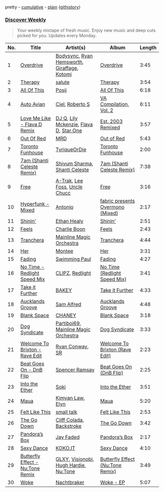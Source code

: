 pretty - [cumulative](/playlists/cumulative/Discover%20Weekly.md) - [plain](/playlists/plain/37i9dQZEVXcERLiUqU2pJX) ([githistory](https://github.githistory.xyz/vitokorn/spotify-playlist-archive/blob/master/playlists/plain/37i9dQZEVXcERLiUqU2pJX))

### [Discover Weekly](https://open.spotify.com/playlist/37i9dQZEVXcERLiUqU2pJX)

> Your weekly mixtape of fresh music. Enjoy new music and deep cuts picked for you. Updates every Monday.

| No. | Title | Artist(s) | Album | Length |
|---|---|---|---|---|
| 1 | [Overdrive](https://open.spotify.com/track/6rAfwGCrimuMUCnfd3Bgix) | [Bodysync](https://open.spotify.com/artist/34KMxwDAHIvM7Kwt1PcClb), [Ryan Hemsworth](https://open.spotify.com/artist/2CgysNw5B7rFNRtRjQbPZ9), [Giraffage](https://open.spotify.com/artist/4kubsO16bEfCADaVUyoYb6), [Kotomi](https://open.spotify.com/artist/2DkkZhwyZWHflCcjGEA6Nu) | [Overdrive](https://open.spotify.com/album/44gUYGWjjsPSQVTkSnH3tn) | 3:45 |
| 2 | [Therapy](https://open.spotify.com/track/2ZT87sTizofihiECifOJnm) | [salute](https://open.spotify.com/artist/1np8xozf7ATJZDi9JX8Dx5) | [Therapy](https://open.spotify.com/album/1BbRfh4nD8NgGqGw1aGdd0) | 3:54 |
| 3 | [All Of This](https://open.spotify.com/track/5081rjdnNA1APnghNrrwku) | [Posij](https://open.spotify.com/artist/7nmucrDZXxIQNGLwCqPQpO) | [All Of This](https://open.spotify.com/album/2OCF9t89MqZd5b2MUy5EqM) | 6:18 |
| 4 | [Auto Avian](https://open.spotify.com/track/0mAZ15dueRxyWFytHAyk1e) | [Ciel](https://open.spotify.com/artist/1Rv2Pete1cFEKlDYk0hjWl), [Roberto S](https://open.spotify.com/artist/3hrTBUGNM9v46TRAU1RQOl) | [VA Compilation, Vol. 2](https://open.spotify.com/album/7AcWr6yt8F1yRmtafE5XCV) | 6:11 |
| 5 | [Love Me Like - Flava D Remix](https://open.spotify.com/track/1Dl8nlRHwF0gwoZqCBHSf3) | [DJ Q](https://open.spotify.com/artist/7dDPt2xIGymSDddx80OfF1), [Lily Mckenzie](https://open.spotify.com/artist/6LsSHppZVgx7eks7hAkTPN), [Flava D](https://open.spotify.com/artist/682SntJ7VKoFfssPfDAmDZ), [Star.One](https://open.spotify.com/artist/11HK31aj8j8QJ3ZnSlqox4) | [Est. 2003 Remixed](https://open.spotify.com/album/0efP0XrVbf4ibtV2mPyp7s) | 3:57 |
| 6 | [Out Of Red](https://open.spotify.com/track/6qOFhRH9y73Cpk8sGeLetL) | [MRD](https://open.spotify.com/artist/4bpzygoBaq9IUDs3XAxqpR) | [Out of Red](https://open.spotify.com/album/2j1CLKXwjZ64P89euaDDVM) | 5:43 |
| 7 | [Toronto Funhouse](https://open.spotify.com/track/2u1ioR9wjR4FqSPLPoeQvb) | [TyriqueOrDie](https://open.spotify.com/artist/6IyH7Och2DBHZAEBH9t9dE) | [Toronto Funhouse](https://open.spotify.com/album/4HFfB5ovi0fmCt4LrHRzAV) | 2:00 |
| 8 | [7am (Shanti Celeste Remix)](https://open.spotify.com/track/5aQAaOsG3ukOV6SaZoqQTX) | [Shivum Sharma](https://open.spotify.com/artist/4quFKN9tkMu9ExIfUBp4M4), [Shanti Celeste](https://open.spotify.com/artist/3CkM2290WOa2ESzhlu5mzM) | [7am (Shanti Celeste Remix)](https://open.spotify.com/album/0CTPIX8h3F4NwShLNqX8aT) | 7:38 |
| 9 | [Free](https://open.spotify.com/track/17Dy4XO1nEqL15OoO0303B) | [A-Trak](https://open.spotify.com/artist/3TaUSUXn41GixL7zbvrIDt), [Lee Foss](https://open.spotify.com/artist/44T94QQEc60Jf7kqGY6Rip), [Uncle Chucc](https://open.spotify.com/artist/0qmUElN0l9LfpXv3i4qIyR) | [Free](https://open.spotify.com/album/42J8joitu0uE2c5WgEpqmZ) | 3:16 |
| 10 | [Hyperfunk - Mixed](https://open.spotify.com/track/76zvuJD5J5ii8ZCuczHUQk) | [Antonio](https://open.spotify.com/artist/0Cc80rtB3rs12WibmsudIz) | [fabric presents Overmono (Mixed)](https://open.spotify.com/album/5tjEHcfKnhNZG7QtMqgdgp) | 2:17 |
| 11 | [Shinin'](https://open.spotify.com/track/4U4Mh1dcTnIf1SAGxux5Xo) | [Ethan Healy](https://open.spotify.com/artist/5RVVZkPCfa1iURClrleYfb) | [Shinin'](https://open.spotify.com/album/71MTqYvNz0PiRLQzpaxN5g) | 2:51 |
| 12 | [Feels](https://open.spotify.com/track/2WSTQlJfYg62bEUeM9Tupv) | [Charlie Boon](https://open.spotify.com/artist/6NGofnQORNQtnWXN3ef270) | [Feels](https://open.spotify.com/album/49kwf4ZEUXODVH7NrUQUBM) | 2:43 |
| 13 | [Tranchera](https://open.spotify.com/track/37yDFz9tOMYpsfBvGDtwma) | [Mainline Magic Orchestra](https://open.spotify.com/artist/05zSozHG9kAvZTCmEo1fFT) | [Tranchera](https://open.spotify.com/album/3Qqzoqyn9MX7owmKHsIC61) | 4:44 |
| 14 | [Her](https://open.spotify.com/track/2EMLyx9QTYPDa9GNCxhAqz) | [Montee](https://open.spotify.com/artist/2rgFqpsqtoEJGOr0JzFxtG) | [Her](https://open.spotify.com/album/5tLg7FOM4rHctSrbPMun95) | 3:31 |
| 15 | [Fading](https://open.spotify.com/track/6a6ukMkLFXcWvqP0fdlDfZ) | [Swimming Paul](https://open.spotify.com/artist/5rEwPEAHq2q1yW3wF4av5s) | [Fading](https://open.spotify.com/album/4bUlfYprHew2m5NsyzD84I) | 4:27 |
| 16 | [No Time - Redlight Speed Mix](https://open.spotify.com/track/3B62dCQvWGQIOtf5YlCZsQ) | [CLIPZ](https://open.spotify.com/artist/6b0TSaLAeLXilOPoId8udE), [Redlight](https://open.spotify.com/artist/4ly0VtIYiDYVA4q6ry0NUk) | [No Time (Redlight Speed Mix)](https://open.spotify.com/album/2n26WTUzQpZkNRmBtAdqaS) | 3:41 |
| 17 | [Take it Further](https://open.spotify.com/track/2YNcbIe5ez6J9pLeS0TmdL) | [BAKEY](https://open.spotify.com/artist/49du30vgnQZT13tyjnrspT) | [Take it Further](https://open.spotify.com/album/1g8uVD8Hk9ZOmjrSg1TwUb) | 4:33 |
| 18 | [Aucklands Groove](https://open.spotify.com/track/1Ct6cXdsQ6m5acyW6ZiRIC) | [Sam Alfred](https://open.spotify.com/artist/4PVzoVUDxey3mxGdkf4HgR) | [Aucklands Groove](https://open.spotify.com/album/2OZyjippRjO9KDFOBtqXzE) | 4:48 |
| 19 | [Blank Space](https://open.spotify.com/track/5mRAG78zUjsakidiVqYzqn) | [CHANEY](https://open.spotify.com/artist/2dUjApyXX9UqIsFGzoHyhX) | [Blank Space](https://open.spotify.com/album/5rJt6afdkioBpYOAB5PDR4) | 3:18 |
| 20 | [Dog Syndicate](https://open.spotify.com/track/4Qb9mekqzjOW71koeP8AAj) | [Partiboi69](https://open.spotify.com/artist/0CutULGVZ24wOr1HHYoEOL), [Mainline Magic Orchestra](https://open.spotify.com/artist/05zSozHG9kAvZTCmEo1fFT) | [Dog Syndicate](https://open.spotify.com/album/3MJWPx9RQVHlUeQEBRJCAV) | 3:33 |
| 21 | [Welcome To Brixton - Rave Edit](https://open.spotify.com/track/6WdECfSYfCUgZPuBUWmcgM) | [Ryan Conway](https://open.spotify.com/artist/0Ljkh2xgPGRqLgrfv2MUHZ), [SR](https://open.spotify.com/artist/2NZN0JDhWXmMmhSXTbhm1h) | [Welcome To Brixton (Rave Edit)](https://open.spotify.com/album/0WoQxiof1tV6sH37N78adK) | 2:23 |
| 22 | [Beat Goes On - DnB Flip](https://open.spotify.com/track/4WbHnxCOhdkCM04nv2NUcZ) | [Spencer Ramsay](https://open.spotify.com/artist/1IgLSPF7mCbDA9rJmDzqji) | [Beat Goes On (DnB Flip)](https://open.spotify.com/album/2AtmN9J10Lf3rOoUsT0r8k) | 2:25 |
| 23 | [Into the Ether](https://open.spotify.com/track/4x9rBzNRtl5I3e16gKnAwK) | [Soki](https://open.spotify.com/artist/3VpJFT2qTuLFZ6PEviUlhr) | [Into the Ether](https://open.spotify.com/album/2IkKuUcfRwDFvzU7wLelfT) | 3:51 |
| 24 | [Maua](https://open.spotify.com/track/6HkSbxbd7xJvwWyVwJNwhp) | [Kimyan Law](https://open.spotify.com/artist/4qstV1aoIFSc0eP8imUZQA), [Elyn](https://open.spotify.com/artist/6aOFrh9xd0qnReICtmimrO) | [Maua](https://open.spotify.com/album/4TDb1Uq8THJ19vZs7rfXAV) | 5:20 |
| 25 | [Felt Like This](https://open.spotify.com/track/0oaOa99hlXH2ybksGZktWb) | [small talk](https://open.spotify.com/artist/0Y0MMftVchcLvt2ivPyrCQ) | [Felt Like This](https://open.spotify.com/album/4fBykDvyrzN3TsPw8PeLvP) | 2:53 |
| 26 | [The Go Down](https://open.spotify.com/track/6y4DfbT7QxX3jGNJR9jHzM) | [Cliff Colada](https://open.spotify.com/artist/7BvTQ5JefVWRy4uDwgSoRq), [Backstroke](https://open.spotify.com/artist/7c7R8adtQ3r7a3zBwFRUus) | [The Go Down](https://open.spotify.com/album/5iQ2V9Di4rNB3xicXSrT42) | 3:42 |
| 27 | [Pandora’s Box](https://open.spotify.com/track/2UrhdTlnTT8ptXW63kMTfF) | [Jay Faded](https://open.spotify.com/artist/1Uh0ICHXIezbKnGUoEVzyZ) | [Pandora’s Box](https://open.spotify.com/album/1i9pbUw7At2r72fug0IRHP) | 2:17 |
| 28 | [Sexy Dance](https://open.spotify.com/track/08odpmvURfvJnTlDzeVXni) | [KOKO.IT](https://open.spotify.com/artist/0Hf0yw8uGFRuNLDngL2GLC) | [Sexy Dance](https://open.spotify.com/album/7LWBKWm1GNFjuvKqifPVIN) | 4:10 |
| 29 | [Butterfly Effect - Nu:Tone Remix](https://open.spotify.com/track/3AwsAciI3UzHCflAAwY6eW) | [GLXY](https://open.spotify.com/artist/1U8nnmbuPk1EpoO7MVgIeT), [Visionobi](https://open.spotify.com/artist/54llsSjxdbdGegB0X5uXEP), [Hugh Hardie](https://open.spotify.com/artist/0ZlH3VG6iAeC1KVzNz6rqW), [Nu:Tone](https://open.spotify.com/artist/7pDBRy9uWy1zq5b0uXIABQ) | [Butterfly Effect (Nu:Tone Remix)](https://open.spotify.com/album/6gLIjup0ULUSJTjlYoiPF0) | 3:49 |
| 30 | [Woke](https://open.spotify.com/track/63Q6Hct41pLDY2APpG9thq) | [Nachtbraker](https://open.spotify.com/artist/4mS8v6OGLE0fegaoJL1IVw) | [Woke - EP](https://open.spotify.com/album/4GDka05Z5sqdul9LJtSq9K) | 5:07 |